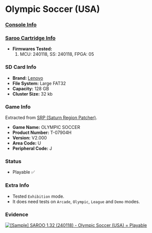 # Olympic Soccer (USA)

### [Console Info](../../../../Info/Consoles/VA13/README.md)

### [Saroo Cartridge Info](../../../../Info/Cartridges/RetroGameParadiseStore/1.32F/README.md)

- <b>Firmwares Tested:</b>
  1. MCU: 240118, SS: 240118, FPGA: 05

### SD Card Info

- <b>Brand:</b> [Lenovo](https://s.click.aliexpress.com/e/_DBowUFx)
- <b>File System:</b> Large FAT32
- <b>Capacity:</b> 128 GB
- <b>Cluster Size:</b> 32 kb

### Game Info

Extracted from [SRP (Saturn Region Patcher)](https://segaxtreme.net/resources/saturn-region-patcher.81/download).

- <b>Game Name:</b> OLYMPIC SOCCER
- <b>Product Number:</b> T-07904H
- <b>Version:</b> V2.000
- <b>Area Code:</b> U
- <b>Peripheral Code:</b> J

### Status

- Playable :white_check_mark:

### Extra Info

- Tested `Exhibition` mode.
- It does need tests on `Arcade`, `Olympic`, `League` and `Demo` modes.

### Evidence

[![[Sample] SAROO 1.32 (240118) - Olympic Soccer (USA) = Playable](https://img.youtube.com/vi/Ng_stTecmtk/0.jpg)](https://www.youtube.com/watch?v=Ng_stTecmtk)
